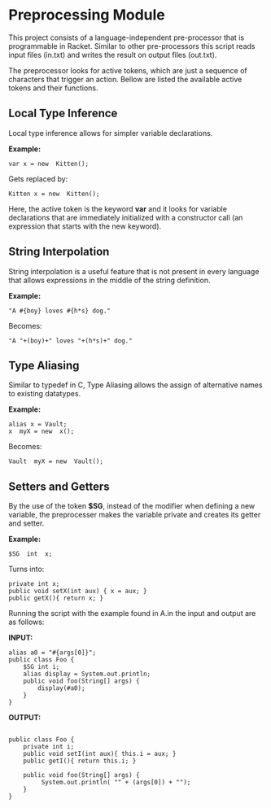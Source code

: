 # Preprocessing Module

This project consists of a language-independent pre-processor that is programmable in Racket.  Similar to other pre-processors this script reads input files (in.txt) and writes the result on output files (out.txt).

The preprocessor looks for active tokens, which are just a sequence of characters that trigger an action. Bellow are listed the available active tokens and their functions.

## Local Type Inference
Local type inference allows for simpler variable declarations. 

**Example:** 
```
var x = new  Kitten();
```
Gets replaced by:
```
Kitten x = new  Kitten();
```
Here, the active token is the keyword **var** and it looks for variable declarations that are immediately initialized with a constructor call (an expression that starts with the new keyword).

## String Interpolation
String interpolation is a useful feature that is not present in every language that allows expressions in the middle of the string definition. 

**Example:**
```
"A #{boy} loves #{h*s} dog."
```
Becomes:
```
"A "+(boy)+" loves "+(h*s)+" dog."
```

## Type Aliasing
Similar to typedef in C, Type Aliasing allows the assign of alternative names to existing datatypes.

**Example:**
```
alias x = Vault;
x  myX = new  x();
```
Becomes:
```
Vault  myX = new  Vault();
```

## Setters and Getters
By the use of the token **$SG**, instead of the modifier when defining a new variable, the preprocesser makes the variable private and creates its getter and setter.

**Example:**
```
$SG  int  x;
```   
Turns into:
```
private int x;
public void setX(int aux) { x = aux; }
public getX(){ return x; }
```
Running the script with the example found in A.in the input and output are as follows:

**INPUT:**
```
alias a0 = "#{args[0]}";
public class Foo {
	$SG int i;
	alias display = System.out.println;
    public void foo(String[] args) {
    	display(#a0);
    }
}
``` 

**OUTPUT:**
```

public class Foo {
	private int i;
	public void setI(int aux){ this.i = aux; }
	public getI(){ return this.i; }
	
    public void foo(String[] args) {
    	 System.out.println( "" + (args[0]) + "");
    }
}
```